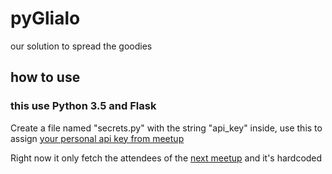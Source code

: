 # pyGlialo
our solution to spread the goodies

## how to use
### this use Python 3.5 and Flask

Create a file named "secrets.py" with the string "api_key" inside, use this to assign [your personal api key from meetup](https://secure.meetup.com/it/meetup_api/key/)

Right now it only fetch the attendees of the [next meetup](http://www.meetup.com/it/Python-Milano/events/226276326/) and it's hardcoded

